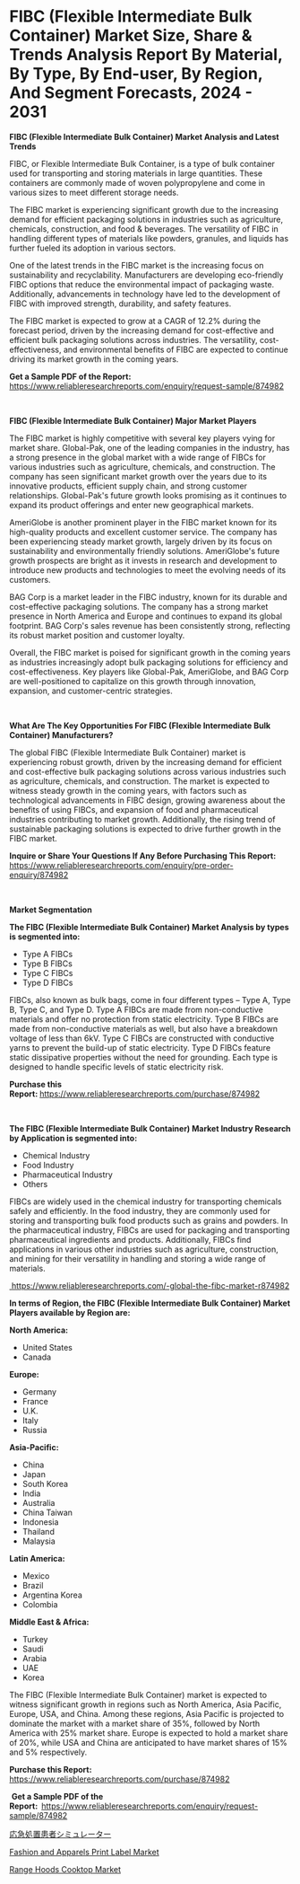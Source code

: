 <p><h1>FIBC (Flexible Intermediate Bulk Container) Market Size, Share & Trends Analysis Report By Material, By Type, By End-user, By Region, And Segment Forecasts, 2024 - 2031</h1></p><p><strong>FIBC (Flexible Intermediate Bulk Container) Market Analysis and Latest Trends</strong></p>
<p><p>FIBC, or Flexible Intermediate Bulk Container, is a type of bulk container used for transporting and storing materials in large quantities. These containers are commonly made of woven polypropylene and come in various sizes to meet different storage needs.</p><p>The FIBC market is experiencing significant growth due to the increasing demand for efficient packaging solutions in industries such as agriculture, chemicals, construction, and food & beverages. The versatility of FIBC in handling different types of materials like powders, granules, and liquids has further fueled its adoption in various sectors.</p><p>One of the latest trends in the FIBC market is the increasing focus on sustainability and recyclability. Manufacturers are developing eco-friendly FIBC options that reduce the environmental impact of packaging waste. Additionally, advancements in technology have led to the development of FIBC with improved strength, durability, and safety features.</p><p>The FIBC market is expected to grow at a CAGR of 12.2% during the forecast period, driven by the increasing demand for cost-effective and efficient bulk packaging solutions across industries. The versatility, cost-effectiveness, and environmental benefits of FIBC are expected to continue driving its market growth in the coming years.</p></p>
<p><strong>Get a Sample PDF of the Report:&nbsp;</strong> <a href="https://www.reliableresearchreports.com/enquiry/request-sample/874982">https://www.reliableresearchreports.com/enquiry/request-sample/874982</a></p>
<p>&nbsp;</p>
<p><strong>FIBC (Flexible Intermediate Bulk Container) Major Market Players</strong></p>
<p><p>The FIBC market is highly competitive with several key players vying for market share. Global-Pak, one of the leading companies in the industry, has a strong presence in the global market with a wide range of FIBCs for various industries such as agriculture, chemicals, and construction. The company has seen significant market growth over the years due to its innovative products, efficient supply chain, and strong customer relationships. Global-Pak's future growth looks promising as it continues to expand its product offerings and enter new geographical markets.</p><p>AmeriGlobe is another prominent player in the FIBC market known for its high-quality products and excellent customer service. The company has been experiencing steady market growth, largely driven by its focus on sustainability and environmentally friendly solutions. AmeriGlobe's future growth prospects are bright as it invests in research and development to introduce new products and technologies to meet the evolving needs of its customers.</p><p>BAG Corp is a market leader in the FIBC industry, known for its durable and cost-effective packaging solutions. The company has a strong market presence in North America and Europe and continues to expand its global footprint. BAG Corp's sales revenue has been consistently strong, reflecting its robust market position and customer loyalty.</p><p>Overall, the FIBC market is poised for significant growth in the coming years as industries increasingly adopt bulk packaging solutions for efficiency and cost-effectiveness. Key players like Global-Pak, AmeriGlobe, and BAG Corp are well-positioned to capitalize on this growth through innovation, expansion, and customer-centric strategies.</p></p>
<p>&nbsp;</p>
<p><strong>What Are The Key Opportunities For FIBC (Flexible Intermediate Bulk Container) Manufacturers?</strong></p>
<p><p>The global FIBC (Flexible Intermediate Bulk Container) market is experiencing robust growth, driven by the increasing demand for efficient and cost-effective bulk packaging solutions across various industries such as agriculture, chemicals, and construction. The market is expected to witness steady growth in the coming years, with factors such as technological advancements in FIBC design, growing awareness about the benefits of using FIBCs, and expansion of food and pharmaceutical industries contributing to market growth. Additionally, the rising trend of sustainable packaging solutions is expected to drive further growth in the FIBC market.</p></p>
<p><strong>Inquire or Share Your Questions If Any Before Purchasing This Report:</strong> <a href="https://www.reliableresearchreports.com/enquiry/pre-order-enquiry/874982">https://www.reliableresearchreports.com/enquiry/pre-order-enquiry/874982</a></p>
<p>&nbsp;</p>
<p><strong>Market Segmentation</strong></p>
<p><strong>The FIBC (Flexible Intermediate Bulk Container) Market Analysis by types is segmented into:</strong></p>
<p><ul><li>Type A FIBCs</li><li>Type B FIBCs</li><li>Type C FIBCs</li><li>Type D FIBCs</li></ul></p>
<p><p>FIBCs, also known as bulk bags, come in four different types – Type A, Type B, Type C, and Type D. Type A FIBCs are made from non-conductive materials and offer no protection from static electricity. Type B FIBCs are made from non-conductive materials as well, but also have a breakdown voltage of less than 6kV. Type C FIBCs are constructed with conductive yarns to prevent the build-up of static electricity. Type D FIBCs feature static dissipative properties without the need for grounding. Each type is designed to handle specific levels of static electricity risk.</p></p>
<p><strong>Purchase this Report:&nbsp;</strong><a href="https://www.reliableresearchreports.com/purchase/874982">https://www.reliableresearchreports.com/purchase/874982</a></p>
<p>&nbsp;</p>
<p><strong>The FIBC (Flexible Intermediate Bulk Container) Market Industry Research by Application is segmented into:</strong></p>
<p><ul><li>Chemical Industry</li><li>Food Industry</li><li>Pharmaceutical Industry</li><li>Others</li></ul></p>
<p><p>FIBCs are widely used in the chemical industry for transporting chemicals safely and efficiently. In the food industry, they are commonly used for storing and transporting bulk food products such as grains and powders. In the pharmaceutical industry, FIBCs are used for packaging and transporting pharmaceutical ingredients and products. Additionally, FIBCs find applications in various other industries such as agriculture, construction, and mining for their versatility in handling and storing a wide range of materials.</p></p>
<p><a href="https://www.reliableresearchreports.com/-global-the-fibc-market-r874982">&nbsp;https://www.reliableresearchreports.com/-global-the-fibc-market-r874982</a></p>
<p><strong>In terms of Region, the FIBC (Flexible Intermediate Bulk Container) Market Players available by Region are:</strong></p>
<p>
    <p> <strong> North America: </strong>
        <ul>
            <li>United States</li>
            <li>Canada</li>
        </ul>
        </p> 
    <p> <strong> Europe: </strong>
        <ul>
            <li>Germany</li>
            <li>France</li>
            <li>U.K.</li>
            <li>Italy</li>
            <li>Russia</li>
        </ul>
        </p> 
    <p> <strong> Asia-Pacific: </strong>
        <ul>
            <li>China</li>
            <li>Japan</li>
            <li>South Korea</li>
            <li>India</li>
            <li>Australia</li>
            <li>China Taiwan</li>
            <li>Indonesia</li>
            <li>Thailand</li>
            <li>Malaysia</li>
        </ul>
        </p> 
    <p> <strong> Latin America: </strong>
        <ul>
            <li>Mexico</li>
            <li>Brazil</li>
            <li>Argentina Korea</li>
            <li>Colombia</li>
        </ul>
        </p> 
    <p> <strong> Middle East & Africa: </strong>
        <ul>
            <li>Turkey</li>
            <li>Saudi</li>
            <li>Arabia</li>
            <li>UAE</li>
            <li>Korea</li>
        </ul>
    </p>
    </p>
<p><p>The FIBC (Flexible Intermediate Bulk Container) market is expected to witness significant growth in regions such as North America, Asia Pacific, Europe, USA, and China. Among these regions, Asia Pacific is projected to dominate the market with a market share of 35%, followed by North America with 25% market share. Europe is expected to hold a market share of 20%, while USA and China are anticipated to have market shares of 15% and 5% respectively.</p></p>
<p><strong>Purchase this Report: </strong><a href="https://www.reliableresearchreports.com/purchase/874982">https://www.reliableresearchreports.com/purchase/874982</a></p>
<p>&nbsp;<strong>Get a Sample PDF of the Report:&nbsp;&nbsp;</strong><a href="https://www.reliableresearchreports.com/enquiry/request-sample/874982">https://www.reliableresearchreports.com/enquiry/request-sample/874982</a></p>
<p><strong></strong></p>
<p><p><a href="https://github.com/oqxogxyvqe90775/Market-Research-Report-List-2/blob/main/721294184689.md">応急処置患者シミュレーター</a></p><p><a href="https://github.com/RoccoManning/Market-Research-Report-List-5/blob/main/fashion-and-apparels-print-label-market.md">Fashion and Apparels Print Label Market</a></p><p><a href="https://issuu.com/reportprime-2/docs/range-hoods-cooktop-market-size-2030.pptx">Range Hoods Cooktop Market</a></p></p>